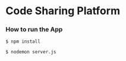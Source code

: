 # Code Sharing Platform #

### How to run the App ###

``` 
$ npm install
```

```
$ nodemon server.js
```





